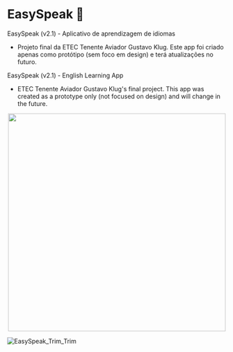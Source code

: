 # EasySpeak 📖
EasySpeak (v2.1) - Aplicativo de aprendizagem de idiomas
- Projeto final da ETEC Tenente Aviador Gustavo Klug. Este app foi criado apenas como protótipo (sem foco em design) e terá atualizações no futuro. 

EasySpeak (v2.1) - English Learning App
- ETEC Tenente Aviador Gustavo Klug's final project. This app was created as a prototype only (not focused on design) and will change in the future. 

<p align="center">
  <img width="500" height="500" src="https://user-images.githubusercontent.com/71787801/113701913-29395b00-96af-11eb-93d5-2ddce0de0bd5.png" data-canonical-    src="https://gyazo.com/eb5c5741b6a9a16c692170a41a49c858.png">
</p>

![EasySpeak_Trim_Trim](https://user-images.githubusercontent.com/71787801/113701953-3b1afe00-96af-11eb-8a41-3def42db602a.gif)
